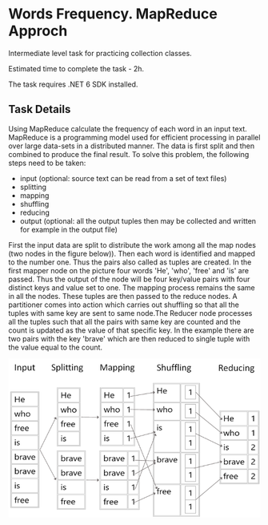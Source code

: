 # Words Frequency. MapReduce Approch

Intermediate level task for practicing collection classes.

Estimated time to complete the task - 2h.

The task requires .NET 6 SDK installed.

## Task Details

Using MapReduce calculate the frequency of each word in an input text. MapReduce is a programming model used for efficient processing in parallel over large data-sets in a distributed manner. The data is first split and then combined to produce the final result. To solve this problem, the following steps need to be taken: 
- input (optional: source text can be read from a set of text files)
- splitting
- mapping
- shuffling
- reducing
- output (optional: all the output tuples then may be collected and written for example in the output file)

First the input data are split to distribute the work among all the map nodes (two nodes in the figure below)). Then each word is identified and mapped to the number one. Thus the pairs also called as tuples are created. In the first mapper node on the picture four words 'He', 'who', 'free' and 'is' are passed. Thus the output of the node will be four key/value pairs with four distinct keys and value set to one. The mapping process remains the same in all the nodes. These tuples are then passed to the reduce nodes. A partitioner comes into action which carries out shuffling so that all the tuples with same key are sent to same node.The Reducer node processes all the tuples such that all the pairs with same key are counted and the count is updated as the value of that specific key. In the example there are two pairs with the key 'brave' which are then reduced to single tuple with the value equal to the count.

![](Images/map-reduce-words-frequency.png)
